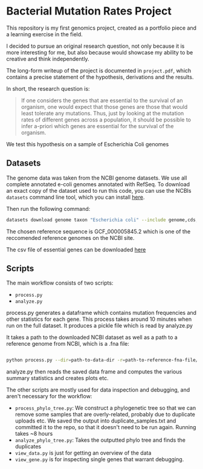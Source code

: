 # Bacterial Mutation Rates Project
This repository is my first genomics project, created as a portfolio piece and a learning exercise in the field.

I decided to pursue an original research question, not only because it is more interesting for me, but also because
would showcase my ability to be creative and think independently. 

The long-form writeup of the project is documented in `project.pdf`, which contains a precise statement of the hypothesis, derivations and the results.

In short, the research question is:

> If one considers the genes that are essential to the survival of an organism, one would
expect that those genes are those that would least tolerate any mutations. Thus, just by looking at the mutation rates of different
genes across a population, it should be possible to infer a-priori which genes are essential for the survival of the organism.

We test this hypothesis on a sample of Escherichia Coli genomes



## Datasets
The genome data was taken from the NCBI genome datasets. We use all complete annotated e-coli genomes annotated with RefSeq. 
To download an exact copy of the dataset used to run this code, you can use the NCBIs
`datasets` command line tool, which you can install [here](https://www.ncbi.nlm.nih.gov/datasets/docs/v2/download-and-install/).

Then run the following command:
```bash
datasets download genome taxon "Escherichia coli" --include genome,cds,gtf,gff3 --annotated --assembly-level complete --assembly-source RefSeq
```

The chosen reference sequence is GCF_000005845.2 which is one of the reccomended reference
genomes on the NCBI site. 

The csv file of essential genes can be downloaded [here](https://shigen.nig.ac.jp/ecoli/pec/top.GenesListSearchAction.do?classId=1)

## Scripts

The main workflow consists of two scripts:
* `process.py`
* `analyze.py`

process.py generates a dataframe which contains mutation frequencies and other statistics for each gene. 
This process takes around 10 minutes when run on the full dataset. It produces a pickle file which is read by analyze.py

It takes a path to the downloaded NCBI dataset as well as a path to a reference genome from NCBI, which is a .fna file:

```bash

python process.py --dir=path-to-data-dir -r=path-to-reference-fna-file/cds_from_genomic.fna

```

analyze.py then reads the saved data frame and computes the various summary statistics and creates plots etc. 

The other scripts are mostly used for data inspection and debugging, and aren't necessary for the workflow:
* `process_phylo_tree.py`: We construct a phylogenetic tree so that we can remove some samples that are overly-related, probably due to duplicate uploads etc. We saved the output into duplicate_samples.txt and committed it to the repo, so that it doesn't need to be run again. Running takes ~8 hours
* `analyze_phylo_tree.py`: Takes the outputted phylo tree and finds the duplicates
* `view_data.py` is just for getting an overview of the data
* `view_gene.py` is for inspecting single genes that warrant debugging.


